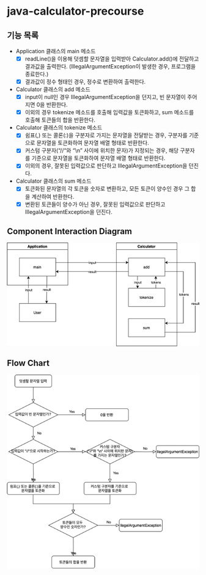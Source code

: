# java-calculator-precourse

## 기능 목록
- Application 클래스의 main 메소드
  - [x] readLine()을 이용해 덧셈할 문자열을 입력받아 Calculator.add()에 전달하고 결과값을 출력한다.
    (IllegalArgumentException이 발생한 경우, 프로그램을 종료한다.)
  - [x] 결과값이 정수 형태인 경우, 정수로 변환하여 출력한다.
- Calculator 클래스의 add 메소드
  - [x] input이 null인 경우 IllegalArgumentException을 던지고, 빈 문자열이 주어지면 0을 반환한다.
  - [x] 이외의 경우 tokenize 메소드를 호출해 입력값을 토큰화하고, sum 메소드를 호출해 토큰들의 합을 반환한다.
- Calculator 클래스의 tokenize 메소드
  - [x] 쉼표(,) 또는 콜론(:)을 구분자로 가지는 문자열을 전달받는 경우, 구분자를 기준으로 문자열을 토큰화하여 문자열 배열 형태로 반환한다.
  - [x] 커스텀 구분자(“//“와 “\n” 사이에 위치한 문자)가 지정되는 경우, 해당 구분자를 기준으로 문자열을 토큰화하여 문자열 배열 형태로 반환한다.
  - [x] 이외의 경우, 잘못된 입력값으로 판단하고 IllegalArgumentException을 던진다.
- Calculator 클래스의 sum 메소드
  - [x] 토큰화된 문자열의 각 토큰을 숫자로 변환하고, 모든 토큰이 양수인 경우 그 합을 계산하여 반환한다.
  - [x] 변환된 토큰들이 양수가 아닌 경우, 잘못된 입력값으로 판단하고 IllegalArgumentException을 던진다.

## Component Interaction Diagram
![Week1_ComponentInteractionDiagram.png](./images/Week1_ComponentInteractionDiagram.png)

## Flow Chart
![Week1_FlowChart.png](./images/Week1_FlowChart.png)
